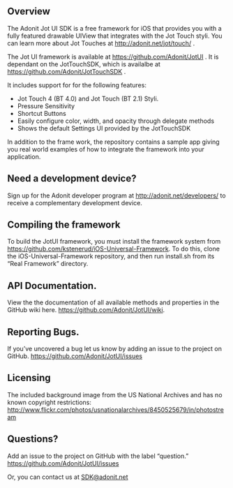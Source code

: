 ## Overview
The Adonit Jot UI SDK is a free framework for iOS that provides you with a fully featured drawable UIView that integrates with the Jot Touch styli. You can learn more about Jot Touches at http://adonit.net/jot/touch/ . 

The Jot UI framework is available at https://github.com/Adonit/JotUI . It is dependant on the JotTouchSDK, which is availalbe at https://github.com/Adonit/JotTouchSDK . 

It includes support for for the following features:

- Jot Touch 4 (BT 4.0)  and Jot Touch (BT 2.1) Styli.
- Pressure Sensitivity
- Shortcut Buttons
- Easily configure color, width, and opacity through delegate methods
- Shows the default Settings UI provided by the JotTouchSDK

In addition to the frame work, the repository contains a sample app giving you real world examples of how to integrate the framework into your application. 

## Need a development device?
Sign up for the Adonit developer program at http://adonit.net/developers/ to receive a complementary development device. 

## Compiling the framework
To build the JotUI framework, you must install the framework system from https://github.com/kstenerud/iOS-Universal-Framework. To do this, clone the iOS-Universal-Framework repository, and then run install.sh from its “Real Framework” directory.

## API Documentation.
View the the documentation of all available methods and properties in the GitHub wiki here. 
https://github.com/Adonit/JotUI/wiki.

## Reporting Bugs.
If you’ve uncovered a bug let us know by adding an issue to the project on GitHub. https://github.com/Adonit/JotUI/issues 

## Licensing
The included background image from the US National Archives and has no known copyright restrictions: http://www.flickr.com/photos/usnationalarchives/8450525679/in/photostream

## Questions?
Add an issue to the project on GitHub with the label “question.”
https://github.com/Adonit/JotUI/issues 

Or, you can contact us at SDK@adonit.net 
